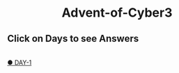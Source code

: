 <h1 align="center">
  Advent-of-Cyber3
  </h1>
<h2 align="left">
  Click on Days to see Answers
  </h2>
  <br>
<a href="https://github.com/n00bcooD3R/advent-of-cyber3/blob/main/DAY-1.md">● DAY-1</a>
